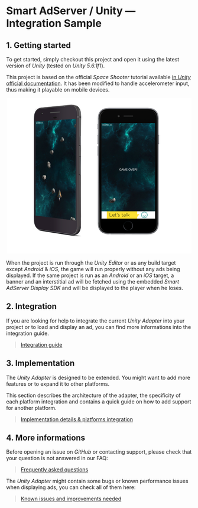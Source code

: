 # Smart AdServer / Unity — Integration Sample

## 1. Getting started

To get started, simply checkout this project and open it using the latest version of _Unity_ (tested on *Unity 5.6.1f1*).

This project is based on the official _Space Shooter_ tutorial available [in _Unity_ official documentation](https://unity3d.com/learn/tutorials/projects/space-shooter-tutorial). It has been modified to handle accelerometer input, thus making it playable on mobile devices.

<p align="center">
  <img src="Images/devices.png" alt="Android & iOS running the sample"/>
</p>

When the project is run through the _Unity Editor_ or as any build target except _Android_ & _iOS_, the game will run properly without any ads being displayed. If the same project is run as an _Android_ or an _iOS_ target, a banner and an interstitial ad will be fetched using the embedded _Smart AdServer Display SDK_ and will be displayed to the player when he loses.

## 2. Integration

If you are looking for help to integrate the current _Unity Adapter_ into your project or to load and display an ad, you can find more informations into the integration guide.

> [Integration guide](integration.md)

## 3. Implementation

The _Unity Adapter_ is designed to be extended. You might want to add more features or to expand it to other platforms.

This section describes the architecture of the adapter, the specificity of each platform integration and contains a quick guide on how to add support for another platform.

> [Implementation details & platforms integration](implementation.md)

## 4. More informations

Before opening an issue on _GitHub_ or contacting support, please check that your question is not answered in our FAQ:

> [Frequently asked questions](faq.md)

The _Unity Adapter_ might contain some bugs or known performance issues when displaying ads, you can check all of them here:

> [Known issues and improvements needed](known_issues.md)
